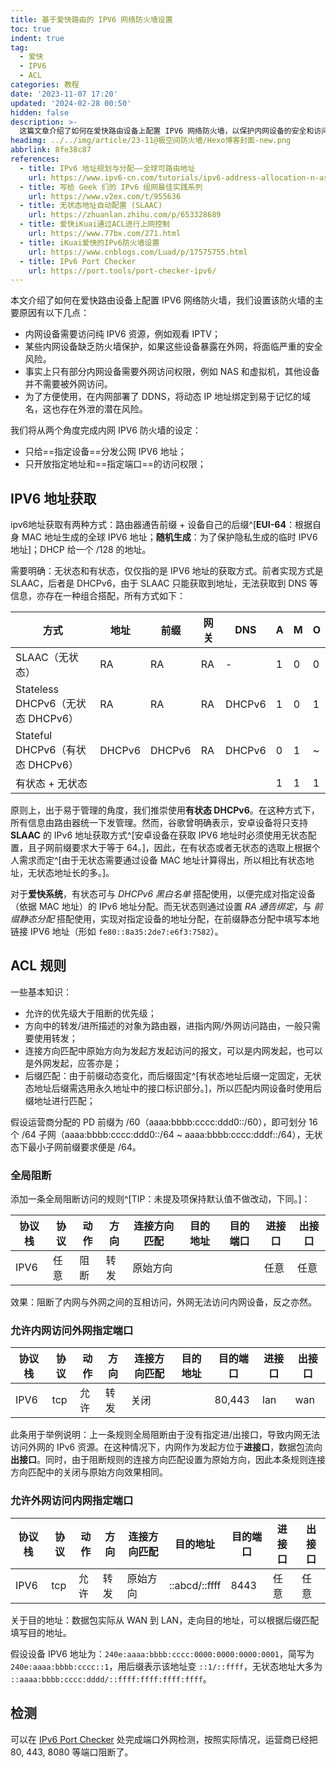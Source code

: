 ```yaml
---
title: 基于爱快路由的 IPV6 网络防火墙设置
toc: true
indent: true
tag:
  - 爱快
  - IPV6
  - ACL
categories: 教程
date: '2023-11-07 17:20'
updated: '2024-02-28 00:50'
hidden: false
description: >-
  这篇文章介绍了如何在爱快路由设备上配置 IPV6 网络防火墙，以保护内网设备的安全和访问权限。文章分析了设置防火墙的原因，介绍了 IPV6 地址的获取方式，以及如何通过 ACL 和后缀静态分配实现对指定设备的地址分配和端口开放。
headimg: ../../img/article/23-11@极空间防火墙/Hexo博客封面-new.png
abbrlink: 8fe38c87
references: 
  - title: IPv6 地址规划与分配——全球可路由地址 
    url: https://www.ipv6-cn.com/tutorials/ipv6-address-allocation-n-assignment.html
  - title: 写给 Geek 们的 IPv6 组网最佳实践系列
    url: https://www.v2ex.com/t/955636
  - title: 无状态地址自动配置 (SLAAC)
    url: https://zhuanlan.zhihu.com/p/653328689
  - title: 爱快iKuai通过ACL进行上网控制
    url: https://www.77bx.com/271.html
  - title: iKuai爱快的IPv6防火墙设置
    url: https://www.cnblogs.com/Luad/p/17575755.html
  - title: IPv6 Port Checker
    url: https://port.tools/port-checker-ipv6/
---
```


本文介绍了如何在爱快路由设备上配置 IPV6 网络防火墙，我们设置该防火墙的主要原因有以下几点：

- 内网设备需要访问纯 IPV6 资源，例如观看 IPTV；
- 某些内网设备缺乏防火墙保护，如果这些设备暴露在外网，将面临严重的安全风险。
- 事实上只有部分内网设备需要外网访问权限，例如 NAS 和虚拟机，其他设备并不需要被外网访问。
- 为了方便使用，在内网部署了 DDNS，将动态 IP 地址绑定到易于记忆的域名，这也存在外泄的潜在风险。

我们将从两个角度完成内网 IPV6 防火墙的设定：

- 只给==指定设备==分发公网 IPV6 地址；
- 只开放指定地址和==指定端口==的访问权限；

## IPV6 地址获取

ipv6地址获取有两种方式：路由器通告前缀 + 设备自己的后缀^[**EUI-64**：根据自身 MAC 地址生成的全球 IPV6 地址；**随机生成**：为了保护隐私生成的临时 IPV6 地址]；DHCP 给一个 /128 的地址。

需要明确：无状态和有状态，仅仅指的是 IPV6 地址的获取方式。前者实现方式是 SLAAC，后者是 DHCPv6，由于 SLAAC 只能获取到地址，无法获取到 DNS 等信息，亦存在一种组合搭配，所有方式如下：

| 方式                              | 地址   | 前缀   | 网关 | DNS    | A    | M    | O    |
| --------------------------------- | ------ | ------ | ---- | ------ | ---- | ---- | ---- |
| SLAAC（无状态）                   | RA     | RA     | RA   | -      | 1    | 0    | 0    |
| Stateless DHCPv6（无状态 DHCPv6） | RA     | RA     | RA   | DHCPv6 | 1    | 0    | 1    |
| Stateful DHCPv6（有状态 DHCPv6）  | DHCPv6 | DHCPv6 | RA   | DHCPv6 | 0    | 1    | ~    |
| 有状态 + 无状态                   |        |        |      |        | 1    | 1    | 1    |

原则上，出于易于管理的角度，我们推崇使用**有状态 DHCPv6**。在这种方式下，所有信息由路由器统一下发管理。然而，谷歌曾明确表示，安卓设备将只支持 **SLAAC** 的 IPv6 地址获取方式^[安卓设备在获取 IPV6 地址时必须使用无状态配置，且子网前缀要求大于等于 64。]，因此，在有状态或者无状态的选取上根据个人需求而定^[由于无状态需要通过设备 MAC 地址计算得出，所以相比有状态地址，无状态地址长的多。]。

对于**爱快系统**，有状态可与 *DHCPv6 黑白名单* 搭配使用，以便完成对指定设备（依据 MAC 地址）的 IPv6 地址分配。而无状态则通过设置 *RA 通告绑定*，与 *前缀静态分配* 搭配使用，实现对指定设备的地址分配，在前缀静态分配中填写本地链接 IPV6 地址（形如 `fe80::8a35:2de7:e6f3:7582`）。

## ACL 规则

一些基本知识：

- 允许的优先级大于阻断的优先级；
- 方向中的转发/进所描述的对象为路由器，进指内网/外网访问路由，一般只需要使用转发；
- 连接方向匹配中原始方向为发起方发起访问的报文，可以是内网发起，也可以是外网发起，应答亦是；
- 后缀匹配：由于前缀动态变化，而后缀固定^[有状态地址后缀一定固定，无状态地址后缀需选用永久地址中的接口标识部分。]，所以匹配内网设备时使用后缀地址进行匹配；

假设运营商分配的 PD 前缀为 /60（aaaa:bbbb:cccc:ddd0::/60），即可划分 16 个 /64 子网（aaaa:bbbb:cccc:ddd0::/64 ~ aaaa:bbbb:cccc:dddf::/64），无状态下最小子网前缀要求便是 /64。

### 全局阻断

添加一条全局阻断访问的规则^[TIP：未提及项保持默认值不做改动，下同。]：

| 协议栈 | 协议 | 动作 | 方向 | 连接方向匹配 | 目的地址 | 目的端口 | 进接口 | 出接口 |
| ------ | ---- | ---- | ---- | ------------ | -------- | -------- | ------ | ------ |
| IPV6   | 任意 | 阻断 | 转发 | 原始方向     |          |          | 任意   | 任意   |

效果：阻断了内网与外网之间的互相访问，外网无法访问内网设备，反之亦然。

### 允许内网访问外网指定端口

| 协议栈 | 协议 | 动作 | 方向 | 连接方向匹配 | 目的地址 | 目的端口 | 进接口 | 出接口 |
| ------ | ---- | ---- | ---- | ------------ | -------- | -------- | ------ | ------ |
| IPV6   | tcp  | 允许 | 转发 | 关闭         |          | 80,443   | lan    | wan    |

此条用于举例说明：上一条规则全局阻断由于没有指定进/出接口，导致内网无法访问外网的 IPv6 资源。在这种情况下，内网作为发起方位于**进接口**，数据包流向**出接口**。同时，由于阻断规则的连接方向匹配设置为原始方向，因此本条规则连接方向匹配中的关闭与原始方向效果相同。

### 允许外网访问内网指定端口

| 协议栈 | 协议 | 动作 | 方向 | 连接方向匹配 | 目的地址      | 目的端口 | 进接口 | 出接口 |
| ------ | ---- | ---- | ---- | ------------ | ------------- | -------- | ------ | ------ |
| IPV6   | tcp  | 允许 | 转发 | 原始方向     | ::abcd/::ffff | 8443     | 任意   | 任意   |

关于目的地址：数据包实际从 WAN 到 LAN，走向目的地址，可以根据后缀匹配填写目的地址。

假设设备 IPV6 地址为：`240e:aaaa:bbbb:cccc:0000:0000:0000:0001`，简写为 `240e:aaaa:bbbb:cccc::1`，用后缀表示该地址变 `::1/::ffff`，无状态地址大多为 `::aaaa:bbbb:cccc:dddd/::ffff:ffff:ffff:ffff`。

## 检测

可以在 [IPv6 Port Checker](https://port.tools/port-checker-ipv6/) 处完成端口外网检测，按照实际情况，运营商已经把 80, 443, 8080 等端口阻断了。